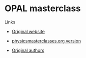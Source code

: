 # OPAL masterclass

Links

* [Original website](http://www.hep.man.ac.uk/u/events/)

* [physicsmasterclasses.org version](https://www.physicsmasterclasses.org/exercises/manchester/en/)

* [Original authors](http://www.hep.man.ac.uk/u/events/acknowledgements.html)
